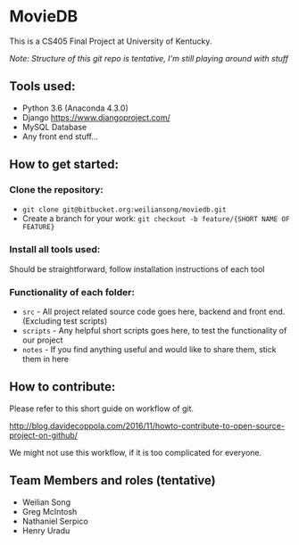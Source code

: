 # MovieDB

This is a CS405 Final Project at University of Kentucky.

_Note: Structure of this git repo is tentative, I'm still playing around with stuff_

## Tools used:
* Python 3.6 (Anaconda 4.3.0)
* Django https://www.djangoproject.com/
* MySQL Database
* Any front end stuff...

## How to get started:

### Clone the repository:
* `git clone git@bitbucket.org:weiliansong/moviedb.git`
* Create a branch for your work: `git checkout -b feature/{SHORT NAME OF FEATURE}`

### Install all tools used:

Should be straightforward, follow installation instructions of each tool

### Functionality of each folder:
* `src` - All project related source code goes here, backend and front end. (Excluding test scripts)
* `scripts` - Any helpful short scripts goes here, to test the functionality of our project
* `notes` - If you find anything useful and would like to share them, stick them in here

## How to contribute:

Please refer to this short guide on workflow of git.

http://blog.davidecoppola.com/2016/11/howto-contribute-to-open-source-project-on-github/

We might not use this workflow, if it is too complicated for everyone.

## Team Members and roles (tentative)
* Weilian Song
* Greg McIntosh
* Nathaniel Serpico
* Henry Uradu